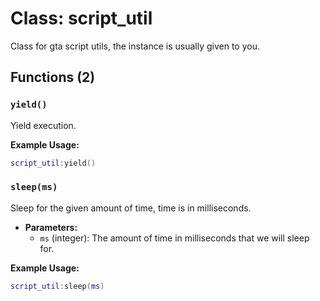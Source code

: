 # Class: script_util

Class for gta script utils, the instance is usually given to you.

<!-- 
这是一个GTA脚本工具类，通常会自动提供给你一个实例。
这个类提供了一些基础的脚本控制功能，如暂停执行和延时等。
-->

## Functions (2)

### `yield()`

Yield execution.

<!-- 
暂停当前脚本的执行。
这个方法用于让出CPU时间片，允许其他脚本继续执行。
-->

**Example Usage:**
```lua
script_util:yield()
```

### `sleep(ms)`

Sleep for the given amount of time, time is in milliseconds.

<!-- 
使脚本休眠指定的时间。
这个方法会暂停脚本执行指定的毫秒数，常用于控制脚本执行速度或实现定时功能。
-->

- **Parameters:**
  - `ms` (integer): The amount of time in milliseconds that we will sleep for.
  <!-- ms参数是一个整数，表示要休眠的毫秒数 -->

**Example Usage:**
```lua
script_util:sleep(ms)
```
<!-- 
使用示例：
script_util:sleep(1000) -- 暂停执行1秒钟
script_util:sleep(500)  -- 暂停执行0.5秒钟
-->


